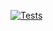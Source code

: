 [![Tests](https://github.com/ValeriaBorisova/Radioman/actions/workflows/maven.yml/badge.svg)](https://github.com/ValeriaBorisova/Radioman/actions/workflows/maven.yml)
